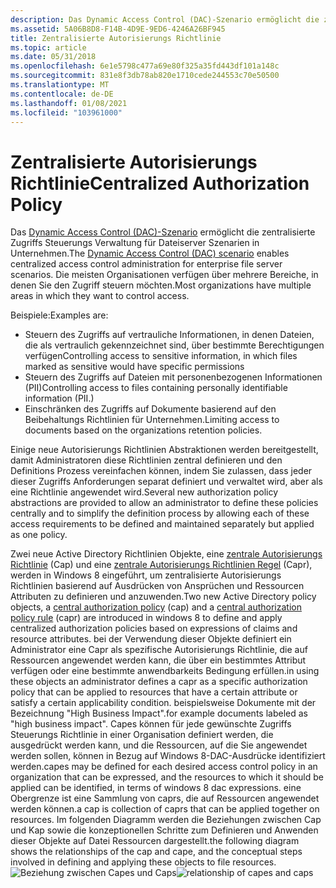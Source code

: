 ```yaml
---
description: Das Dynamic Access Control (DAC)-Szenario ermöglicht die zentralisierte Zugriffs Steuerungs Verwaltung für Dateiserver Szenarien in Unternehmen.
ms.assetid: 5A06B8D8-F14B-4D9E-9ED6-4246A26BF945
title: Zentralisierte Autorisierungs Richtlinie
ms.topic: article
ms.date: 05/31/2018
ms.openlocfilehash: 6e1e5798c477a69e80f325a35fd443df101a148c
ms.sourcegitcommit: 831e8f3db78ab820e1710cede244553c70e50500
ms.translationtype: MT
ms.contentlocale: de-DE
ms.lasthandoff: 01/08/2021
ms.locfileid: "103961000"
---
```

# <a name="centralized-authorization-policy"></a><span data-ttu-id="95b10-103">Zentralisierte Autorisierungs Richtlinie</span><span class="sxs-lookup"><span data-stu-id="95b10-103">Centralized Authorization Policy</span></span>

<span data-ttu-id="95b10-104">Das [Dynamic Access Control (DAC)-Szenario](/previous-versions/windows/desktop/dacx/dynamic-access-control-developer-extensibility-roadmap) ermöglicht die zentralisierte Zugriffs Steuerungs Verwaltung für Dateiserver Szenarien in Unternehmen.</span><span class="sxs-lookup"><span data-stu-id="95b10-104">The [Dynamic Access Control (DAC) scenario](/previous-versions/windows/desktop/dacx/dynamic-access-control-developer-extensibility-roadmap) enables centralized access control administration for enterprise file server scenarios.</span></span> <span data-ttu-id="95b10-105">Die meisten Organisationen verfügen über mehrere Bereiche, in denen Sie den Zugriff steuern möchten.</span><span class="sxs-lookup"><span data-stu-id="95b10-105">Most organizations have multiple areas in which they want to control access.</span></span>

<span data-ttu-id="95b10-106">Beispiele:</span><span class="sxs-lookup"><span data-stu-id="95b10-106">Examples are:</span></span>

-   <span data-ttu-id="95b10-107">Steuern des Zugriffs auf vertrauliche Informationen, in denen Dateien, die als vertraulich gekennzeichnet sind, über bestimmte Berechtigungen verfügen</span><span class="sxs-lookup"><span data-stu-id="95b10-107">Controlling access to sensitive information, in which files marked as sensitive would have specific permissions</span></span>
-   <span data-ttu-id="95b10-108">Steuern des Zugriffs auf Dateien mit personenbezogenen Informationen (PII)</span><span class="sxs-lookup"><span data-stu-id="95b10-108">Controlling access to files containing personally identifiable information (PII.)</span></span>
-   <span data-ttu-id="95b10-109">Einschränken des Zugriffs auf Dokumente basierend auf den Beibehaltungs Richtlinien für Unternehmen.</span><span class="sxs-lookup"><span data-stu-id="95b10-109">Limiting access to documents based on the organizations retention policies.</span></span>

<span data-ttu-id="95b10-110">Einige neue Autorisierungs Richtlinien Abstraktionen werden bereitgestellt, damit Administratoren diese Richtlinien zentral definieren und den Definitions Prozess vereinfachen können, indem Sie zulassen, dass jeder dieser Zugriffs Anforderungen separat definiert und verwaltet wird, aber als eine Richtlinie angewendet wird.</span><span class="sxs-lookup"><span data-stu-id="95b10-110">Several new authorization policy abstractions are provided to allow an administrator to define these policies centrally and to simplify the definition process by allowing each of these access requirements to be defined and maintained separately but applied as one policy.</span></span>

<span data-ttu-id="95b10-111">Zwei neue Active Directory Richtlinien Objekte, eine [zentrale Autorisierungs Richtlinie](central-authorization-policies.md) (Cap) und eine [zentrale Autorisierungs Richtlinien Regel](central-authorization-policy-rule.md) (Capr), werden in Windows 8 eingeführt, um zentralisierte Autorisierungs Richtlinien basierend auf Ausdrücken von Ansprüchen und Ressourcen Attributen zu definieren und anzuwenden.</span><span class="sxs-lookup"><span data-stu-id="95b10-111">Two new Active Directory policy objects, a [central authorization policy](central-authorization-policies.md) (cap) and a [central authorization policy rule](central-authorization-policy-rule.md) (capr) are introduced in windows 8 to define and apply centralized authorization policies based on expressions of claims and resource attributes.</span></span> <span data-ttu-id="95b10-112">bei der Verwendung dieser Objekte definiert ein Administrator eine Capr als spezifische Autorisierungs Richtlinie, die auf Ressourcen angewendet werden kann, die über ein bestimmtes Attribut verfügen oder eine bestimmte anwendbarkeits Bedingung erfüllen.</span><span class="sxs-lookup"><span data-stu-id="95b10-112">in using these objects an administrator defines a capr as a specific authorization policy that can be applied to resources that have a certain attribute or satisfy a certain applicability condition.</span></span> <span data-ttu-id="95b10-113">beispielsweise Dokumente mit der Bezeichnung "High Business Impact".</span><span class="sxs-lookup"><span data-stu-id="95b10-113">for example documents labeled as "high business impact".</span></span> <span data-ttu-id="95b10-114">Capes können für jede gewünschte Zugriffs Steuerungs Richtlinie in einer Organisation definiert werden, die ausgedrückt werden kann, und die Ressourcen, auf die Sie angewendet werden sollen, können in Bezug auf Windows 8-DAC-Ausdrücke identifiziert werden.</span><span class="sxs-lookup"><span data-stu-id="95b10-114">capes may be defined for each desired access control policy in an organization that can be expressed, and the resources to which it should be applied can be identified, in terms of windows 8 dac expressions.</span></span> <span data-ttu-id="95b10-115">eine Obergrenze ist eine Sammlung von caprs, die auf Ressourcen angewendet werden können.</span><span class="sxs-lookup"><span data-stu-id="95b10-115">a cap is collection of caprs that can be applied together on resources.</span></span> <span data-ttu-id="95b10-116">Im folgenden Diagramm werden die Beziehungen zwischen Cap und Kap sowie die konzeptionellen Schritte zum Definieren und Anwenden dieser Objekte auf Datei Ressourcen dargestellt.</span><span class="sxs-lookup"><span data-stu-id="95b10-116">the following diagram shows the relationships of the cap and cape, and the conceptual steps involved in defining and applying these objects to file resources.</span></span> <span data-ttu-id="95b10-117">![Beziehung zwischen Capes und Caps](images/cap.png)</span><span class="sxs-lookup"><span data-stu-id="95b10-117">![relationship of capes and caps](images/cap.png)</span></span>

 

 
